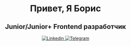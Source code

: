 <div align="center">
  <h1>Привет, Я Борис</h1>
  <h2>Junior/Junior+ Frontend разработчик</h2>

  <a href="https://github.com/RoastedPikachu">
    <img src="https://external-content.duckduckgo.com/iu/?u=https%3A%2F%2Fupload.wikimedia.org%2Fwikipedia%2Fcommons%2Fthumb%2F0%2F01%2FLinkedIn_Logo.svg%2F1280px-LinkedIn_Logo.svg.png&f=1&nofb=1&ipt=5ad685f7484fae3ca4891ba200613d108ab3258f840282a1fe71cc2e271482b9&ipo=images" alt="Linkedin"/>
  </a>

  <a href="https://t.me/KorobkaBoris">
    <img src="https://external-content.duckduckgo.com/iu/?u=http%3A%2F%2Fpluspng.com%2Fimg-png%2Ftelegram-logo-vector-png-telegram-logo-dallas-cowboys-logo-png-972.png&f=1&nofb=1&ipt=6c0164bba76d1e80c9d6a5ffd7ab024ca699aa4b05909673be0b86a8ccdf08bd&ipo=images" alt="Telegram"/>
  </a>
</div>
